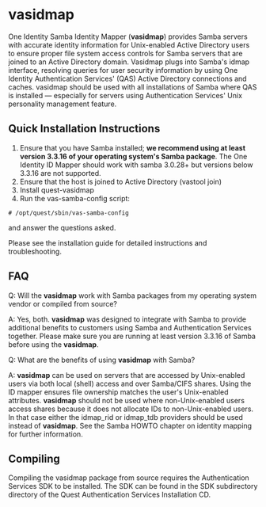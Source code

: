 # vasidmap
One Identity Samba Identity Mapper (**vasidmap**) provides Samba servers with accurate identity information for Unix-enabled Active Directory users to ensure proper file system access controls for Samba servers that are joined to an Active Directory domain. Vasidmap plugs into Samba's idmap interface, resolving queries for user security information by using One Identity Authentication Services' (QAS) Active Directory connections and caches. vasidmap should be used with all installations of Samba where QAS is installed — especially for servers using Authentication Services' Unix personality management feature.
## Quick Installation Instructions
1. Ensure that you have Samba installed; **we recommend using at least version 3.3.16 of your operating system's Samba package**. The One Identity ID Mapper should work with samba 3.0.28+ but versions below 3.3.16 are not supported.
2. Ensure that the host is joined to Active Directory (vastool join)
3. Install quest-vasidmap
4. Run the vas-samba-config script:

`# /opt/quest/sbin/vas-samba-config`

and answer the questions asked.

Please see the installation guide for detailed instructions and troubleshooting.

## FAQ
Q: Will the **vasidmap** work with Samba packages from my operating system vendor or compiled from source?

A: Yes, both. **vasidmap** was designed to integrate with Samba to provide additional benefits to customers using Samba and Authentication Services together. Please make sure you are running at least version 3.3.16 of Samba before using the **vasidmap**.

Q: What are the benefits of using **vasidmap** with Samba?

A: **vasidmap** can be used on servers that are accessed by Unix-enabled users via both local (shell) access and over Samba/CIFS shares. Using the ID mapper ensures file ownership matches the user's Unix-enabled attributes. **vasidmap** should not be used where non-Unix-enabled users access shares because it does not allocate IDs to non-Unix-enabled users. In that case either the idmap_rid or idmap_tdb providers should be used instead of **vasidmap**. See the Samba HOWTO chapter on identity mapping for further information.

## Compiling
Compiling the vasidmap package from source requires the Authentication Services SDK to be installed. The SDK can be found in the SDK subdirectory directory of the Quest Authentication Services Installation CD.
